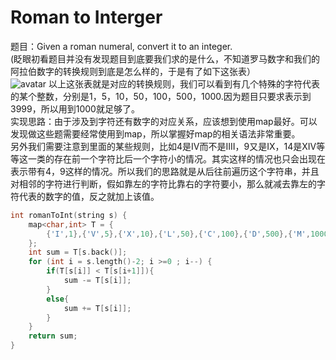 # Roman to Interger

题目：Given a roman numeral, convert it to an integer.
<br>(眨眼初看题目并没有发现题目到底要我们求的是什么，不知道罗马数字和我们的阿拉伯数字的转换规则到底是怎么样的，于是有了如下这张表）
<br>![avatar](http://osz064agz.bkt.clouddn.com/%E5%B1%8F%E5%B9%95%E5%BF%AB%E7%85%A7%202017-07-12%20%E4%B8%8B%E5%8D%883.08.00.png)
以上这张表就是对应的转换规则，我们可以看到有几个特殊的字符代表的某个整数，分别是1，5，10，50，100，500，1000.因为题目只要求表示到3999，所以用到1000就足够了。
<br>实现思路：由于涉及到字符还有数字的对应关系，应该想到使用map最好。可以发现做这些题需要经常使用到map，所以掌握好map的相关语法非常重要。
<br>另外我们需要注意到里面的某些规则，比如4是IV而不是IIII，9又是IX，14是XIV等等这一类的存在前一个字符比后一个字符小的情况。其实这样的情况也只会出现在表示带有4，9这样的情况。所以我们的思路就是从后往前遍历这个字符串，并且对相邻的字符进行判断，假如靠左的字符比靠右的字符要小，那么就减去靠左的字符代表的数字的值，反之就加上该值。

```cpp
int romanToInt(string s) {
    map<char,int> T = {
        {'I',1},{'V',5},{'X',10},{'L',50},{'C',100},{'D',500},{'M',1000}
    };
    int sum = T[s.back()];
    for (int i = s.length()-2; i >=0 ; i--) {
        if(T[s[i]] < T[s[i+1]]){
            sum -= T[s[i]];
        }
        else{
            sum += T[s[i]];
        }
    }
    return sum;
}
```

